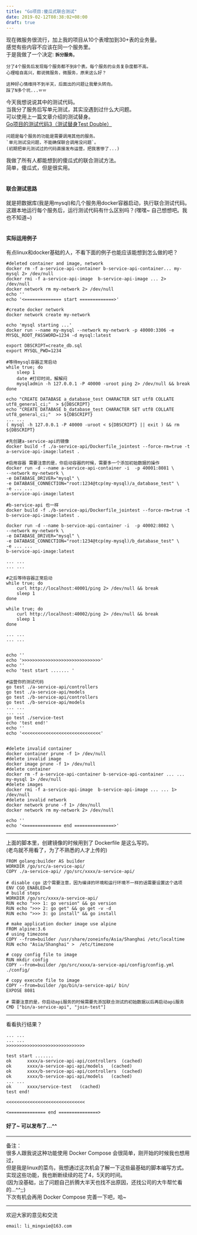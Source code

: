 ```yaml
---
title: "Go项目:傻瓜式联合测试"
date: 2019-02-12T08:38:02+08:00
draft: true
---
```


现在微服务很流行，加上我的项目从10个表增加到30+表的业务量。  
感觉有些内容不应该在同一个服务里。   
于是我做了一个决定: **`拆分服务`**。  

```
分了4个服务后发现每个服务都不到8个表。每个服务的业务复杂度都不高。  
心理暗自高兴，都说微服务，微服务，原来这么好？

这种好心情维持不到半天，后面出的问题让我晕头转向。
踩了N多个坑...ㅠㅠ
```

今天我想说说其中的测试代码。  
当我分了服务后写单元测试，其实没遇到过什么大问题。  
可以使用上一篇文章介绍的测试替身。   
[Go项目的测试代码3（测试替身Test Double）](https://limingxie.github.io/limingxie/my_go_test3/)

```
问题是每个服务的功能是需要调用其他的服务。   
`单元测试没问题，不能确保联合调用没问题`。  
(初期把单元测试过的代码直接发布运营，把我害惨了...)
```

我做了所有人都能想到的傻瓜式的联合测试方法。  
简单，傻瓜式，但是很实用。
<Br />
<Br />

#### **联合测试思路**
就是把数据库(我是用mysql)和几个服务用docker容器启动，执行联合测试代码。  
这跟本地运行每个服务后，运行测试代码有什么区别吗？(嘿嘿~ 自己想想吧。我也不知道~)
<Br />
<Br />

#### **实际运用例子**
有点linux和docker基础的人，不看下面的例子也能应该能想到怎么做的吧？

```
#deleted container and image, network
docker rm -f a-service-api-container b-service-api-container... my-mysql 2> /dev/null
docker rmi -f a-service-api-image  b-service-api-image ... 2> /dev/null
docker network rm my-network 2> /dev/null
echo ''
echo '<============== start =============>'

#create docker network
docker network create my-network

echo 'mysql starting ...'
docker run --name my-mysql --network my-network -p 40000:3306 -e MYSQL_ROOT_PASSWORD=1234 -d mysql:latest

export DBSCRIPT=create_db.sql
export MYSQL_PWD=1234

#等待mysql容器正常启动
while true; do
    sleep 1
    date #打印时间，解解闷
    mysqladmin -h 127.0.0.1 -P 40000 -uroot ping 2> /dev/null && break
done

echo "CREATE DATABASE a_database_test CHARACTER SET utf8 COLLATE utf8_general_ci;"  > ${DBSCRIPT}
echo "CREATE DATABASE b_database_test CHARACTER SET utf8 COLLATE utf8_general_ci;"  >> ${DBSCRIPT}
... ...
( mysql -h 127.0.0.1 -P 40000 -uroot < ${DBSCRIPT} || exit ) && rm ${DBSCRIPT}

#先创建a-service-api的镜像
docker build -f ./a-service-api/Dockerfile_jointest --force-rm=true -t a-service-api-image:latest .

#启用容器 需要注意的是，你启动容器的时候，需要多一个添加初始数据的操作
docker run -d --name a-service-api-container -i  -p 40001:8081 \
--network my-network \
-e DATABASE_DRIVER="mysql" \ 
-e DATABASE_CONNECTION="root:1234@tcp(my-mysql)/a_database_test" \
-e ... ...
a-service-api-image:latest

#b-service-api 也一样
docker build -f ./b-service-api/Dockerfile_jointest --force-rm=true -t b-service-api-image:latest .

docker run -d --name b-service-api-container -i  -p 40002:8082 \
--network my-network \
-e DATABASE_DRIVER="mysql" \
-e DATABASE_CONNECTION="root:1234@tcp(my-mysql)/b_database_test" \
-e ... ...
b-service-api-image:latest

... ...
... ...

#之后等待容器正常启动
while true; do
    curl http://localhost:40001/ping 2> /dev/null && break
    sleep 1
done

while true; do
    curl http://localhost:40002/ping 2> /dev/null && break
    sleep 1
done

... ...
... ...


echo ''
echo '>>>>>>>>>>>>>>>>>>>>>>>>>>>>>>'
echo ''
echo 'test start ....... '

#运营你的测试代码
go test ./a-service-api/controllers
go test ./a-service-api/models
go test ./b-service-api/controllers
go test ./b-service-api/models
... ...
... ...
go test ./service-test
echo 'test end!'
echo ''
echo '<<<<<<<<<<<<<<<<<<<<<<<<<<<<<<'


#delete invalid container
docker container prune -f 1> /dev/null
#delete invalid image
docker image prune -f 1> /dev/null
#delete container
docker rm -f a-service-api-container b-service-api-container ... ... my-mysql 1> /dev/null
#delete images
docker rmi -f a-service-api-image  b-service-api-image ... ... 1> /dev/null
#delete invalid network
docker network prune -f 1> /dev/null
docker network rm my-network 2> /dev/null

echo ''
echo '<============== end ===============>'
```

------------

上面的脚本里，创建镜像的时候用到了 Dockerfile 是这么写的。  
(老鸟就不用看了，为了不熟悉的人才上传的)

```
FROM golang:builder AS builder
WORKDIR /go/src/a-service-api/
COPY ./a-service-api/ /go/src/xxxx/a-service-api/

# disable cgo 这个需要注意，因为编译的环境和运行环境不一样的话需要设置这个选项
ENV CGO_ENABLED=0
# build steps
WORKDIR /go/src/xxxx/a-service-api/
RUN echo ">>> 1: go version" && go version
RUN echo ">>> 2: go get" && go get -v -d
RUN echo ">>> 3: go install" && go install
 
# make application docker image use alpine
FROM alpine:3.6
# using timezone
COPY --from=builder /usr/share/zoneinfo/Asia/Shanghai /etc/localtime
RUN echo "Asia/Shanghai" >  /etc/timezone

# copy config file to image 
RUN mkdir config
COPY --from=builder /go/src/xxxx/a-service-api/config/config.yml ./config/

# copy execute file to image
COPY --from=builder /go/bin/a-service-api/ bin/
EXPOSE 8081

# 需要注意的是，你启动api服务的时候需要先添加联合测试的初始数据以后再启动api服务
CMD ["bin/a-service-api", "join-test"]
```

-------------------

看看执行结果？

```
... ...
... ...
>>>>>>>>>>>>>>>>>>>>>>>>>>>>>>

test start .......
ok  	xxxx/a-service-api-api/controllers	(cached)
ok  	xxxx/a-service-api-api/models	(cached)
ok  	xxxx/b-service-api-api/controllers	(cached)
ok  	xxxx/b-service-api-api/models	(cached)
... ... 
ok  	xxxx/service-test	(cached)
test end!

<<<<<<<<<<<<<<<<<<<<<<<<<<<<<<

<============== end ===============>
```

#### **好了~ 可以发布了...^^** 
------------
备注：  
很多人跟我说这种功能使用 Docker Compose 会很简单，刚开始的时候我也想用过，  
但是我是linux的菜鸟，我想通过这次机会了解一下这些最基础的脚本编写方式。  
实现这些功能，我也断断续续的花了4，5天的时间。  
(因为没基础，出了问题自己折腾大半天也找不出原因，还找公司的大牛帮忙看的...^^;;)  
下次有机会再用 Docker Compose 完善一下吧，哈~  


----------------------------------------------
欢迎大家的意见和交流

`email: li_mingxie@163.com`
